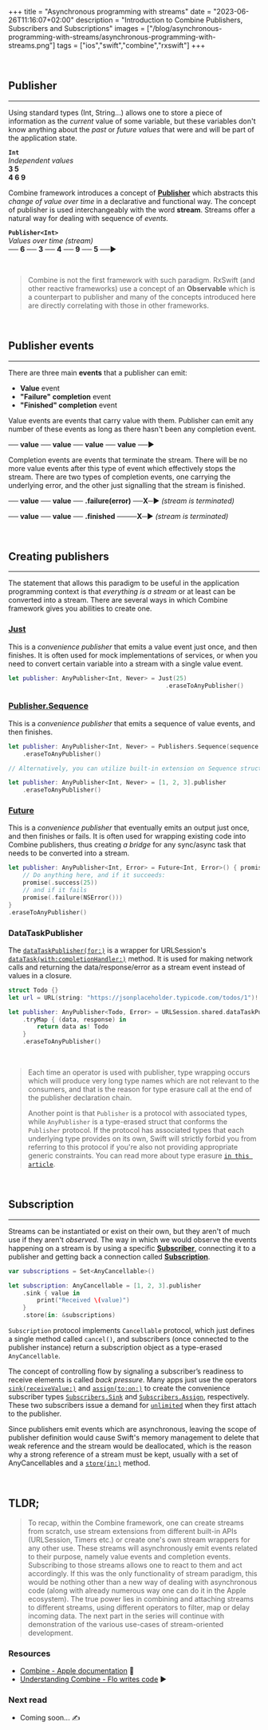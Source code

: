 +++
title = "Asynchronous programming with streams"
date = "2023-06-26T11:16:07+02:00"
description = "Introduction to Combine Publishers, Subscribers and Subscriptions"
images = ["/blog/asynchronous-programming-with-streams/asynchronous-programming-with-streams.png"]
tags = ["ios","swift","combine","rxswift"]
+++

&nbsp;

## Publisher

------

Using standard types (Int, String...) allows one to store a piece of information as the *current* value of some variable, but these variables don't know anything about the *past* or *future values* that were and will be part of the application state.

**`Int`**  
*Independent values*  
  **3     5  
 4   6   9**  

Combine framework introduces a concept of [**Publisher**](https://developer.apple.com/documentation/combine/publisher) which abstracts this *change of value over time* in a declarative and functional way. The concept of publisher is used interchangeably with the word **stream**. Streams offer a natural way for dealing with sequence of *events.* 

**`Publisher<Int>`**  
*Values over time (stream)*  
── **6** ── **3** ── **4** ── **9** ── **5** ──►  

&nbsp;

> Combine is not the first framework with such paradigm. RxSwift (and other reactive frameworks) use a concept of an **Observable** which is a counterpart to publisher and many of the concepts introduced here are directly correlating with those in other frameworks.  
  
&nbsp;

## Publisher events

------

There are three main **events** that a publisher can emit:

- **Value** event
- **"Failure" completion** event
- **"Finished" completion** event

Value events are events that carry value with them. Publisher can emit any number of these events as long as there hasn't been any completion event.

── **value** ── **value** ── **value** ── **value** ──►

Completion events are events that terminate the stream. There will be no more value events after this type of event which effectively stops the stream. There are two types of completion events, one carrying the underlying error, and the other just signalling that the stream is finished.

── **value**  ── **value** ── **.failure(error)** ──**X**─► *(stream is terminated)*

── **value** ── **value** ── **.finished** ────**X**─► *(stream is terminated)*

&nbsp;

## Creating publishers

------

The statement that allows this paradigm to be useful in the application programming context is that *everything is a stream* or at least can be converted into a stream. There are several ways in which Combine framework gives you abilities to create one.

### [**Just**](https://developer.apple.com/documentation/combine/just)

This is a *convenience publisher* that emits a value event just once, and then finishes. It is often used for mock implementations of services, or when you need to convert certain variable into a stream with a single value event.

```swift
let publisher: AnyPublisher<Int, Never> = Just(25)
											.eraseToAnyPublisher()
```

### [**Publisher.Sequence**](https://developer.apple.com/documentation/combine/publishers/sequence)

This is a *convenience publisher* that emits a sequence of value events, and then finishes.

```swift
let publisher: AnyPublisher<Int, Never> = Publishers.Sequence(sequence: [1, 2, 3])
    .eraseToAnyPublisher()

// Alternatively, you can utilize built-in extension on Sequence struct that exposes a .publisher method

let publisher: AnyPublisher<Int, Never> = [1, 2, 3].publisher
    .eraseToAnyPublisher()
```

### [**Future**](https://developer.apple.com/documentation/combine/future)

This is a *convenience publisher* that eventually emits an output just once, and then finishes or fails. It is often used for wrapping existing code into Combine publishers, thus creating *a bridge* for any sync/async task that needs to be converted into a stream.

```swift
let publisher: AnyPublisher<Int, Error> = Future<Int, Error>() { promise in
    // Do anything here, and if it succeeds:
    promise(.success(25))
    // and if it fails
    promise(.failure(NSError()))
}
.eraseToAnyPublisher()
```

### DataTaskPublisher

The [`dataTaskPublisher(for:)`](https://developer.apple.com/documentation/foundation/urlsession/3329708-datataskpublisher) is a wrapper for URLSession's [`dataTask(with:completionHandler:)`](https://developer.apple.com/documentation/foundation/urlsession/1410330-datatask) method. It is used for making network calls and returning the data/response/error as a stream event instead of values in a closure.

```swift
struct Todo {}
let url = URL(string: "https://jsonplaceholder.typicode.com/todos/1")!

let publisher: AnyPublisher<Todo, Error> = URLSession.shared.dataTaskPublisher(for: url)
    .tryMap { (data, response) in
        return data as! Todo
    }
    .eraseToAnyPublisher()
```

&nbsp;

> Each time an operator is used with publisher, type wrapping occurs which will produce very long type names which are not relevant to the consumers, and that is the reason for type erasure call at the end of the publisher declaration chain.
>
> Another point is that `Publisher` is a protocol with associated types, while `AnyPublisher` is a type-erased struct that conforms the `Publisher` protocol. If the protocol has associated types that each underlying type provides on its own, Swift will strictly forbid you from referring to this protocol if you're also not providing appropriate generic constraints. You can read more about type erasure [`in this article`](https://swiftrocks.com/whats-any-understanding-type-erasure-in-swift).

&nbsp;

## Subscription

------

Streams can be instantiated or exist on their own, but they aren't of much use if they aren't *observed*. The way in which we would observe the events happening on a stream is by using a specific [**Subscriber**](https://developer.apple.com/documentation/combine/subscriber), connecting it to a publisher and getting back a connection called [**Subscription**](https://developer.apple.com/documentation/combine/subscription).

```Swift
var subscriptions = Set<AnyCancellable>()

let subscription: AnyCancellable = [1, 2, 3].publisher
    .sink { value in 
		print("Received \(value)") 
    }
    .store(in: &subscriptions)
```

`Subscription` protocol implements `Cancellable` protocol, which just defines a single method called `cancel()`, and subscribers (once connected to the publisher instance) return a subscription object as a type-erased `AnyCancellable`.

The concept of controlling flow by signaling a subscriber’s readiness to receive elements is called *back pressure*. Many apps just use the operators [`sink(receiveValue:)`](https://developer.apple.com/documentation/combine/publisher/sink(receivevalue:)) and [`assign(to:on:)`](https://developer.apple.com/documentation/combine/publisher/assign(to:on:)) to create the convenience subscriber types [`Subscribers.Sink`](https://developer.apple.com/documentation/combine/subscribers/sink) and [`Subscribers.Assign`](https://developer.apple.com/documentation/combine/subscribers/assign), respectively. These two subscribers issue a demand for [`unlimited`](https://developer.apple.com/documentation/combine/subscribers/demand/unlimited) when they first attach to the publisher.

Since publishers emit events which are asynchronous, leaving the scope of publisher definition would cause Swift's memory management to delete that weak reference and the stream would be deallocated, which is the reason why a strong reference of a stream must be kept, usually with a set of AnyCancellables and a [`store(in:)`](https://developer.apple.com/documentation/combine/anycancellable/store(in:)-3hyxs) method.

&nbsp;

## TLDR;

> To recap, within the Combine framework, one can create streams from scratch, use stream extensions from different built-in APIs (URLSession, Timers etc.) or create one's own stream wrappers for any other use. These streams will asynchronously emit events related to their purpose, namely value events and completion events. Subscribing to those streams allows one to react to them and act accordingly.
> If this was the only functionality of stream paradigm, this would be nothing other than a new way of dealing with asynchronous code (along with already numerous way one can do it in the Apple ecosystem).
> The true power lies in combining and attaching streams to different streams, using different operators to filter, map or delay incoming data. 
> The next part in the series will continue with demonstration of the various use-cases of stream-oriented development.

### Resources
- [Combine - Apple documentation](https://developer.apple.com/documentation/combine) 📖
- [Understanding Combine - Flo writes code](https://www.youtube.com/watch?v=rz0yx0Qz2jE) ▶️

### Next read
- Coming soon... ✍️
